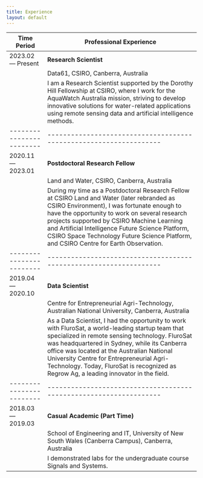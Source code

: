 ```yaml
---
title: Experience
layout: default
---
```


| Time Period            | Professional Experience                     |
|------------------------|------------------------------------------------------------------|
| 2023.02 — Present      | **Research Scientist**                                          |
|                        | Data61, CSIRO, Canberra, Australia                              |
|                        | I am a Research Scientist supported by the Dorothy Hill Fellowship at CSIRO, where I work for the AquaWatch Australia mission, striving to develop innovative solutions for water-related applications using remote sensing data and artificial intelligence methods. |
|------------------------|------------------------------------------------------------------|
| 2020.11 — 2023.01      | **Postdoctoral Research Fellow**                                |
|                        | Land and Water, CSIRO, Canberra, Australia                       |
|                        | During my time as a Postdoctoral Research Fellow at CSIRO Land and Water (later rebranded as CSIRO Environment), I was fortunate enough to have the opportunity to work on several research projects supported by CSIRO Machine Learning and Artificial Intelligence Future Science Platform, CSIRO Space Technology Future Science Platform, and CSIRO Centre for Earth Observation. |
|------------------------|------------------------------------------------------------------|
| 2019.04 — 2020.10      | **Data Scientist**                                              |
|                        | Centre for Entrepreneurial Agri-Technology, Australian National University, Canberra, Australia |
|                        | As a Data Scientist, I had the opportunity to work with FluroSat, a world-leading startup team that specialized in remote sensing technology. FluroSat was headquartered in Sydney, while its Canberra office was located at the Australian National University Centre for Entrepreneurial Agri-Technology. Today, FluroSat is recognized as Regrow Ag, a leading innovator in the field. |
|------------------------|------------------------------------------------------------------|
| 2018.03 — 2019.03      | **Casual Academic (Part Time)**                                 |
|                        | School of Engineering and IT, University of New South Wales (Canberra Campus), Canberra, Australia |
|                        | I demonstrated labs for the undergraduate course Signals and Systems. |


